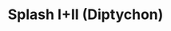 ---
title: Splash I+II (Diptychon)
category: abstrakt
sortOrder: 0
year: 2016
imageUrl: /uploads/Splash-I-II-Diptychon.webp
imageAlt: Splash I+II (Diptychon), Acryl auf Leinwand, 2 x 100 cm x 150 cm, 2016
---